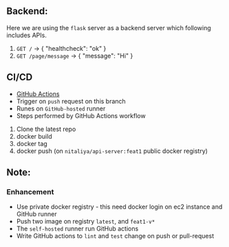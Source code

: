 ## Backend: 

Here we are using the `flask` server as a backend server which following includes APIs.

1. `GET /` -> { "healthcheck": "ok" }
2. `GET /page/message` -> { "message": "Hi" }

## CI/CD

- [GitHub Actions](./.github)
- Trigger on `push` request on this branch
- Runes on `GitHub-hosted` runner
- Steps performed by GitHub Actions workflow
1. Clone the latest repo
2. docker build
3. docker tag
4. docker push (on `nitaliya/api-server:feat1` public docker registry)

## Note: 
### Enhancement
- Use private docker registry - this need docker login on ec2 instance and GitHub runner
- Push two image on registry `latest`, and `feat1-v*`
- The `self-hosted` runner run GitHub actions
- Write GitHub actions to `lint` and `test` change on push or pull-request
